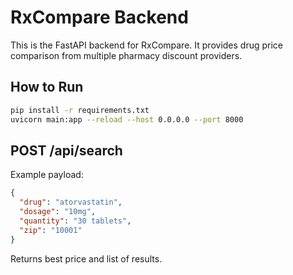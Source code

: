 # RxCompare Backend

This is the FastAPI backend for RxCompare. It provides drug price comparison from multiple pharmacy discount providers.

## How to Run

```bash
pip install -r requirements.txt
uvicorn main:app --reload --host 0.0.0.0 --port 8000
```

## POST /api/search

Example payload:
```json
{
  "drug": "atorvastatin",
  "dosage": "10mg",
  "quantity": "30 tablets",
  "zip": "10001"
}
```

Returns best price and list of results.
